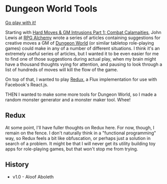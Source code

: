 # Dungeon World Tools

[Go play with it!](http://dwtools.mileszs.com)

Starting with [Hard Moves & GM Intrusions Part 1: Combat Calamaities](http://www.rpgalchemy.com/hard-moves-gm-intrusions-1/), John Lewis at [RPG Alchemy](http://www.rpgalchemy.com) wrote a series of articles containing suggestions for creative moves a GM of [Dungeon World](http://www.dungeon-world.com) (or similar tabletop role-playing games) could make in any of a number of different situations. I think it's an extremely useful series of articles, but I wanted it to be even easier for me to find one of those suggestions during actual play, when my brain might have a thousand thoughts vying for attention, and pausing to look through a list of hundreds of moves will kill the flow of the game.

On top of that, I wanted to play [Redux](https://github.com/gaearon/redux), a Flux implementation for use with Facebook's React.js.

THEN I wanted to make some more tools for Dungeon World, so I made a random monster generator and a monster maker tool. Whee!

## Redux

At some point, I'll have fuller thoughts on Redux here. For now, though, I remain on the fence. I don't naturally think in a "functional programming" way, so Redux feels a bit like obfuscation, or perhaps just a solution in search of a problem. It might be that I will never get its utility building toy apps for role-playing games, but that won't stop me from trying.

## History

+ v1.0 - Aloof Aboleth
